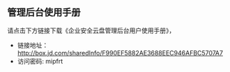 ## 管理后台使用手册
请点击下方链接下载《企业安全云盘管理后台用户使用手册》，<br>
- 链接地址：http://box.jd.com/sharedInfo/F990EF5882AE3688EEC946AFBC5707A7
- 访问密码: mipfrt


